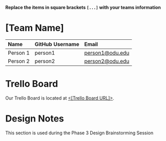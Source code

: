 **Replace the items in square brackets `[...]` with your teams information** 

# [Team Name]
|Name|GitHub Username|Email|
|:---|:--------------|:----|
|Person 1| person1 |person1@odu.edu|
|Person 2| person2 |person2@odu.edu|


# Trello Board

Our Trello Board is located at [<[Trello Board URL]>](https://trello.com/b/UmHcjn06/agile-board).

# Design Notes

This section is used during the Phase 3 Design Brainstorming Session
